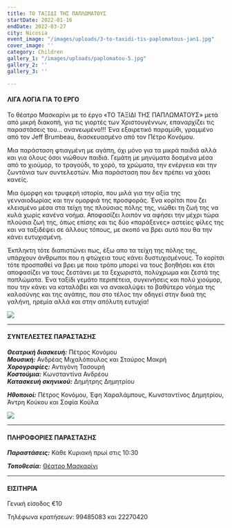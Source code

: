 ```yaml
---
title: ΤΟ ΤΑΞΙΔΙ ΤΗΣ ΠΑΠΛΩΜΑΤΟΥΣ
startDate: 2022-01-16
endDate: 2022-03-27
city: Nicosia
event_image: "/images/uploads/3-to-taxidi-tis-paplomatous-jan1.jpg"
cover_image: ''
category: Children
gallery_1: "/images/uploads/paplomatou-5.jpg"
gallery_2: ''
gallery_3: ''

---
```

#### ΛΙΓΑ ΛΟΓΙΑ ΓΙΑ ΤΟ ΕΡΓΟ

Το θέατρο Μασκαρίνι με το έργο «ΤΟ ΤΑΞΙΔΙ ΤΗΣ ΠΑΠΛΩΜΑΤΟΥΣ» μετά από μικρή διακοπή, για τις γιορτές των Χριστουγέννων, επαναρχίζει τις παραστάσεις του... ανανεωμένο!!! Ένα εξαιρετικό παραμύθι, γραμμένο από τον Jeff Brumbeau, διασκευασμένο από τον Πέτρο Κονόμου.

Μια παράσταση φτιαγμένη με αγάπη, όχι μόνο για τα μικρά παιδιά αλλά και για όλους όσοι νιώθουν παιδιά. Γεμάτη με μηνύματα δοσμένα μέσα από το χιούμορ, το τραγούδι, το χορό, τα χρώματα, την ενέργεια και την ζωντάνια των συντελεστών. Μια παράσταση που δεν πρέπει να χάσει κανείς.

Μια όμορφη και τρυφερή ιστορία, που μιλά για την αξία της γενναιοδωρίας και την ομορφιά της προσφοράς. Ένα κορίτσι που ζει κλεισμένο μέσα στα τείχη της πλούσιας πόλης της, νιώθει τη ζωή της να κυλά χωρίς κανένα νοήμα. Αποφασίζει λοιπόν να αφήσει την μέχρι τώρα πλούσια ζωή της, όπως επίσης και τις δύο «παράξενες» αστείες φίλες της και να ταξιδέψει σε άλλους τόπους, με σκοπό να βρει αυτό που θα την κάνει ευτυχισμένη.

Έκπληκτη τότε διαπιστώνει πως, έξω απο τα τείχη της πόλης της, υπάρχουν άνθρωποι που η φτώχεια τους κάνει δυστυχισμένους. Το κορίτσι τότε προσπαθεί να βρει με ποιο τρόπο μπορεί να τους βοηθήσει και έτσι αποφασίζει να τους ζεστάνει με τα ξεχωριστά, πολύχρωμα και ζεστά της παπλώματα. Ένα ταξίδι γεμάτο περιπέτεια, συγκινήσεις και πολύ χιούμορ, που την κάνει να καταλάβει και να ανακαλύψει το βαθύτερο νόημα της καλοσύνης και της αγάπης, που στο τέλος την oδηγεί στην δικιά της γαλήνη, ηρεμία αλλά και στην απόλυτη ευτυχία!

![](/images/uploads/paplomatou-1.jpg)

***

#### ΣΥΝΤΕΛΕΣΤΕΣ ΠΑΡΑΣΤΑΣΗΣ

**_Θεατρική διασκευή:_** Πέτρος Κονόμου  
**_Μουσική:_** Ανδρέας Μιχαλόπουλος και Σταύρος Μακρή  
**_Χορογραφίες:_** Αντιγόνη Τασουρή  
**_Κοστούμια:_** Κωνσταντίνα Ανδρέου  
**_Κατασκευή σκηνικού:_** Δημήτρης Δημητρίου

**_Ηθοποιοί:_** Πέτρος Κονόμου, Έφη Χαραλάμπους, Κωνσταντίνος Δημητρίου, Άντρη Κούκου και Σοφία Κούλα

![](/images/uploads/paplomatou-2.jpg)

***

#### ΠΛΗΡΟΦΟΡΙΕΣ ΠΑΡΑΣΤΑΣΗΣ

**_Παραστάσεις:_** Κάθε Κυριακή πρωί στις 10:30

**_Τοποθεσία:_** [Θέατρο Μασκαρίνι]()

***

#### ΕΙΣΙΤΗΡΙΑ

Γενική είσοδος €10

Τηλέφωνα κρατήσεων: 99485083 και 22270420
